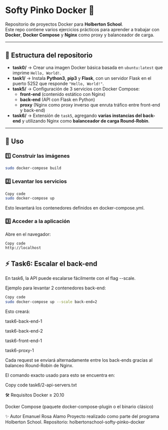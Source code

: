 # Softy Pinko Docker 🐳

Repositorio de proyectos Docker para **Holberton School**.  
Este repo contiene varios ejercicios prácticos para aprender a trabajar con **Docker**, **Docker Compose** y **Nginx** como proxy y balanceador de carga.

---

## 📂 Estructura del repositorio

- **task0/** → Crear una imagen Docker básica basada en `ubuntu:latest` que imprime `Hello, World!`.
- **task1/** → Instala **Python3**, **pip3** y **Flask**, con un servidor Flask en el puerto 5252 que responde `"Hello, World!"`.
- **task5/** → Configuración de 3 servicios con Docker Compose:
  - **front-end** (contenido estático con Nginx)
  - **back-end** (API con Flask en Python)
  - **proxy** (Nginx como proxy inverso que enruta tráfico entre front-end y back-end)
- **task6/** → Extensión de `task5`, agregando **varias instancias del back-end** y utilizando Nginx como **balanceador de carga Round-Robin**.

---

## 🚀 Uso

### 1️⃣ Construir las imágenes
```bash
sudo docker-compose build
```

### 2️⃣ Levantar los servicios
```bash
Copy code
sudo docker-compose up
```
Esto levantará los contenedores definidos en docker-compose.yml.

### 3️⃣ Acceder a la aplicación
Abre en el navegador:

```arduino
Copy code
http://localhost
```

## ⚡ Task6: Escalar el back-end
En task6, la API puede escalarse fácilmente con el flag --scale.

Ejemplo para levantar 2 contenedores back-end:

```bash
Copy code
sudo docker-compose up --scale back-end=2
```
Esto creará:

task6-back-end-1

task6-back-end-2

task6-front-end-1

task6-proxy-1

Cada request se enviará alternadamente entre los back-ends gracias al balanceo Round-Robin de Nginx.

El comando exacto usado para esto se encuentra en:

Copy code
task6/2-api-servers.txt

🛠️ Requisitos
Docker ≥ 20.10

Docker Compose (paquete docker-compose-plugin o el binario clásico)

✨ Autor
Emanuel Rosa Alamo
Proyecto realizado como parte del programa Holberton School.
Repositorio: holbertonschool-softy-pinko-docker
